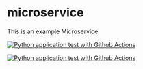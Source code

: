 # microservice
This is an example Microservice 

[![Python application test with Github Actions](https://github.com/Erica233/microservice/actions/workflows/main.yml/badge.svg)](https://github.com/Erica233/microservice/actions/workflows/main.yml)

[![Python application test with Github Actions](https://github.com/Erica233/microservice/actions/workflows/main.yml/badge.svg)](https://github.com/Erica233/microservice/actions/workflows/main.yml)
